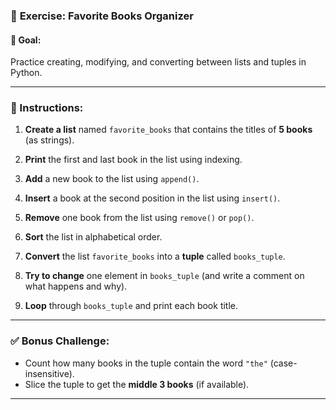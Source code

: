 ### 🐍 **Exercise: Favorite Books Organizer**

#### 🎯 **Goal:**

Practice creating, modifying, and converting between lists and tuples in Python.

---

### 📌 Instructions:

1. **Create a list** named `favorite_books` that contains the titles of **5 books** (as strings).

2. **Print** the first and last book in the list using indexing.

3. **Add** a new book to the list using `append()`.

4. **Insert** a book at the second position in the list using `insert()`.

5. **Remove** one book from the list using `remove()` or `pop()`.

6. **Sort** the list in alphabetical order.

7. **Convert** the list `favorite_books` into a **tuple** called `books_tuple`.

8. **Try to change** one element in `books_tuple` (and write a comment on what happens and why).

9. **Loop** through `books_tuple` and print each book title.

---

### ✅ Bonus Challenge:

- Count how many books in the tuple contain the word `"the"` (case-insensitive).
- Slice the tuple to get the **middle 3 books** (if available).

---
